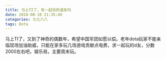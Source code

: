 ```yaml
---
title: 马上TI了，有一起玩的道友吗
date: 2018-08-10 21:35:49
categories: 七七八八
tags: Dota
---
```


马上TI了，又到了神奇的偶数年，希望中国军团如愿以偿。老年dota玩家不能亲临现场加油助威，只能在家多玩几场游戏贡献点电费，求一起玩的d友，分数2000左右吧，娱乐局，主要周末玩。
